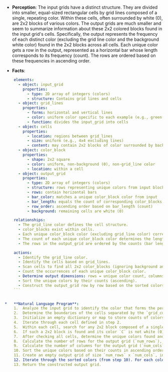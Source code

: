 *   **Perception**: The input grids have a distinct structure. They are divided into smaller, equal-sized rectangular cells by grid lines composed of a single, repeating color. Within these cells, often surrounded by white (0), are 2x2 blocks of various colors. The output grids are much smaller and seem to summarize information about these 2x2 colored blocks found in the input grid's cells. Specifically, the output represents the frequency of each distinct color (excluding the grid line color and the background white color) found in the 2x2 blocks across all cells. Each unique color gets a row in the output, represented as a horizontal bar whose length corresponds to its frequency (count). The rows are ordered based on these frequencies in ascending order.

*   **Facts**:
    
```yaml
    elements:
      - object: input_grid
        properties:
          - type: 2D array of integers (colors)
          - structure: Contains grid lines and cells
      - object: grid_lines
        properties:
          - forms: horizontal and vertical lines
          - color: uniform color specific to each example (e.g., green(3), magenta(6), red(2))
          - function: divides the input_grid into cells
      - object: cells
        properties:
          - location: regions between grid_lines
          - size: uniform (e.g., 4x4 excluding lines)
          - content: may contain 2x2 blocks of color surrounded by background
      - object: color_block
        properties:
          - shape: 2x2 square
          - color: uniform, non-background (0), non-grid_line color
          - location: within a cell
      - object: output_grid
        properties:
          - type: 2D array of integers (colors)
          - structure: rows representing unique colors from input blocks
          - rows: contain horizontal bars
          - bar_color: matches a unique color_block color from input
          - bar_length: equals the count of corresponding color_blocks in the input cells
          - row_order: ascending order based on bar_length (count)
          - background: remaining cells are white (0)

    relationships:
      - The grid_line color defines the cell structure.
      - color_blocks exist within cells.
      - Each unique color_block color (excluding grid_line color) corresponds to a row in the output_grid.
      - The count of each unique color_block color determines the length of the bar in its corresponding output row.
      - The rows in the output_grid are ordered by the counts (bar lengths) in ascending order.

    actions:
      - Identify the grid_line color.
      - Identify the cells based on grid_lines.
      - Scan cells to find all 2x2 color_blocks (ignoring background and grid_line colors).
      - Count the occurrences of each unique color_block color.
      - Determine output dimensions: rows = unique color count, columns = max count.
      - Sort the unique colors by their counts (ascending).
      - Construct the output_grid row by row based on the sorted colors and their counts.
    ```


*   **Natural Language Program**:
    1.  Analyze the input grid to identify the color that forms the persistent horizontal and vertical grid lines. Store this as the `grid_color`.
    2.  Determine the boundaries of the cells separated by the `grid_color` lines.
    3.  Initialize an empty dictionary or map to store counts of colors found in 2x2 blocks.
    4.  Iterate through each cell defined in step 2.
    5.  Within each cell, search for any 2x2 block composed of a single color `C`.
    6.  If such a 2x2 block is found and its color `C` is not white (0) and not the `grid_color`, increment the count for color `C` in the map.
    7.  After checking all cells, determine the unique colors found and their counts from the map.
    8.  Calculate the number of rows for the output grid (`num_rows`), which is the number of unique colors found.
    9.  Calculate the number of columns for the output grid (`num_cols`), which is the maximum count among all found colors.
    10. Sort the unique colors based on their counts in ascending order. If two colors have the same count, their relative order does not matter based on the examples (though using color value as a tie-breaker is reasonable).
    11. Create an empty output grid of size `num_rows` x `num_cols`, initialized with white (0).
    12. Iterate through the sorted colors (from step 10). For each color `C` with count `N`, fill the next available row in the output grid: place the color `C` in the first `N` columns, leaving the remaining columns as white (0).
    13. Return the constructed output grid.
